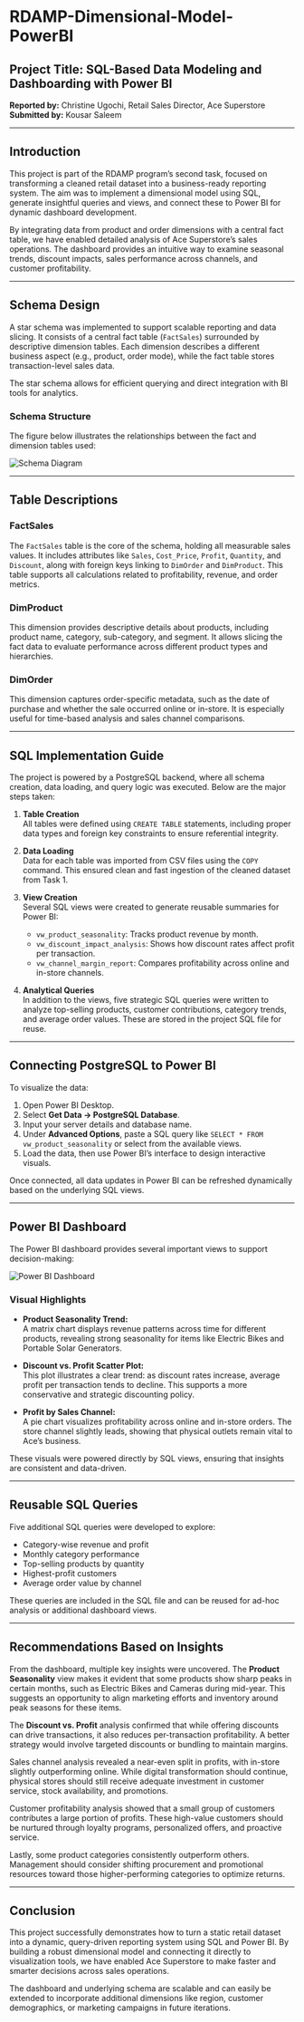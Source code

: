 # RDAMP-Dimensional-Model-PowerBI

## Project Title: SQL-Based Data Modeling and Dashboarding with Power BI

**Reported by:** Christine Ugochi, Retail Sales Director, Ace Superstore  
**Submitted by:** Kousar Saleem  


---

## Introduction

This project is part of the RDAMP program’s second task, focused on transforming a cleaned retail dataset into a business-ready reporting system. The aim was to implement a dimensional model using SQL, generate insightful queries and views, and connect these to Power BI for dynamic dashboard development. 

By integrating data from product and order dimensions with a central fact table, we have enabled detailed analysis of Ace Superstore’s sales operations. The dashboard provides an intuitive way to examine seasonal trends, discount impacts, sales performance across channels, and customer profitability.

---

## Schema Design

A star schema was implemented to support scalable reporting and data slicing. It consists of a central fact table (`FactSales`) surrounded by descriptive dimension tables. Each dimension describes a different business aspect (e.g., product, order mode), while the fact table stores transaction-level sales data.

The star schema allows for efficient querying and direct integration with BI tools for analytics.

### Schema Structure

The figure below illustrates the relationships between the fact and dimension tables used:

![Schema Diagram](powerbi/screenshots/Kousar_Saleem_schema_diagram.png)

---

## Table Descriptions

### FactSales

The `FactSales` table is the core of the schema, holding all measurable sales values. It includes attributes like `Sales`, `Cost_Price`, `Profit`, `Quantity`, and `Discount`, along with foreign keys linking to `DimOrder` and `DimProduct`. This table supports all calculations related to profitability, revenue, and order metrics.

### DimProduct

This dimension provides descriptive details about products, including product name, category, sub-category, and segment. It allows slicing the fact data to evaluate performance across different product types and hierarchies.

### DimOrder

This dimension captures order-specific metadata, such as the date of purchase and whether the sale occurred online or in-store. It is especially useful for time-based analysis and sales channel comparisons.

---

## SQL Implementation Guide

The project is powered by a PostgreSQL backend, where all schema creation, data loading, and query logic was executed. Below are the major steps taken:

1. **Table Creation**  
   All tables were defined using `CREATE TABLE` statements, including proper data types and foreign key constraints to ensure referential integrity.

2. **Data Loading**  
   Data for each table was imported from CSV files using the `COPY` command. This ensured clean and fast ingestion of the cleaned dataset from Task 1.

3. **View Creation**  
   Several SQL views were created to generate reusable summaries for Power BI:
   - `vw_product_seasonality`: Tracks product revenue by month.
   - `vw_discount_impact_analysis`: Shows how discount rates affect profit per transaction.
   - `vw_channel_margin_report`: Compares profitability across online and in-store channels.

4. **Analytical Queries**  
   In addition to the views, five strategic SQL queries were written to analyze top-selling products, customer contributions, category trends, and average order values. These are stored in the project SQL file for reuse.

---

## Connecting PostgreSQL to Power BI

To visualize the data:

1. Open Power BI Desktop.
2. Select **Get Data → PostgreSQL Database**.
3. Input your server details and database name.
4. Under **Advanced Options**, paste a SQL query like `SELECT * FROM vw_product_seasonality` or select from the available views.
5. Load the data, then use Power BI’s interface to design interactive visuals.

Once connected, all data updates in Power BI can be refreshed dynamically based on the underlying SQL views.

---

## Power BI Dashboard

The Power BI dashboard provides several important views to support decision-making:

![Power BI Dashboard](powerbi/screenshots/Kousar_Saleem_Dashboard.png)

### Visual Highlights

- **Product Seasonality Trend:**  
  A matrix chart displays revenue patterns across time for different products, revealing strong seasonality for items like Electric Bikes and Portable Solar Generators.

- **Discount vs. Profit Scatter Plot:**  
  This plot illustrates a clear trend: as discount rates increase, average profit per transaction tends to decline. This supports a more conservative and strategic discounting policy.

- **Profit by Sales Channel:**  
  A pie chart visualizes profitability across online and in-store orders. The store channel slightly leads, showing that physical outlets remain vital to Ace’s business.

These visuals were powered directly by SQL views, ensuring that insights are consistent and data-driven.

---

## Reusable SQL Queries

Five additional SQL queries were developed to explore:
- Category-wise revenue and profit
- Monthly category performance
- Top-selling products by quantity
- Highest-profit customers
- Average order value by channel

These queries are included in the SQL file and can be reused for ad-hoc analysis or additional dashboard views.

---

## Recommendations Based on Insights

From the dashboard, multiple key insights were uncovered. The **Product Seasonality** view makes it evident that some products show sharp peaks in certain months, such as Electric Bikes and Cameras during mid-year. This suggests an opportunity to align marketing efforts and inventory around peak seasons for these items.

The **Discount vs. Profit** analysis confirmed that while offering discounts can drive transactions, it also reduces per-transaction profitability. A better strategy would involve targeted discounts or bundling to maintain margins.

Sales channel analysis revealed a near-even split in profits, with in-store slightly outperforming online. While digital transformation should continue, physical stores should still receive adequate investment in customer service, stock availability, and promotions.

Customer profitability analysis showed that a small group of customers contributes a large portion of profits. These high-value customers should be nurtured through loyalty programs, personalized offers, and proactive service.

Lastly, some product categories consistently outperform others. Management should consider shifting procurement and promotional resources toward those higher-performing categories to optimize returns.

---

## Conclusion

This project successfully demonstrates how to turn a static retail dataset into a dynamic, query-driven reporting system using SQL and Power BI. By building a robust dimensional model and connecting it directly to visualization tools, we have enabled Ace Superstore to make faster and smarter decisions across sales operations.

The dashboard and underlying schema are scalable and can easily be extended to incorporate additional dimensions like region, customer demographics, or marketing campaigns in future iterations.

